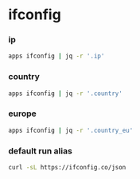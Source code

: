 # ifconfig


### ip
```sh
apps ifconfig | jq -r '.ip'
```

### country
```sh
apps ifconfig | jq -r '.country'
```

### europe
```sh
apps ifconfig | jq -r '.country_eu'
```

### default run alias
```sh interactive
curl -sL https://ifconfig.co/json
```
